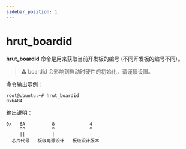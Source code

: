 ```yaml
---
sidebar_position: 1
---
```


# hrut_boardid

**hrut_boardid** 命令是用来获取当前开发板的编号  (不同开发板的编号不同）。

> ⚠️ boardid 会影响到启动时硬件的初始化，请谨慎设置。

命令输出示例：
```
root@ubuntu:~# hrut_boardid
0x6A84
```

输出说明：
```
0x   6A          8             4
     ^^          ^             ^
     ||          |             |
  芯片代号   板级电源设计   板级设计版本
```
